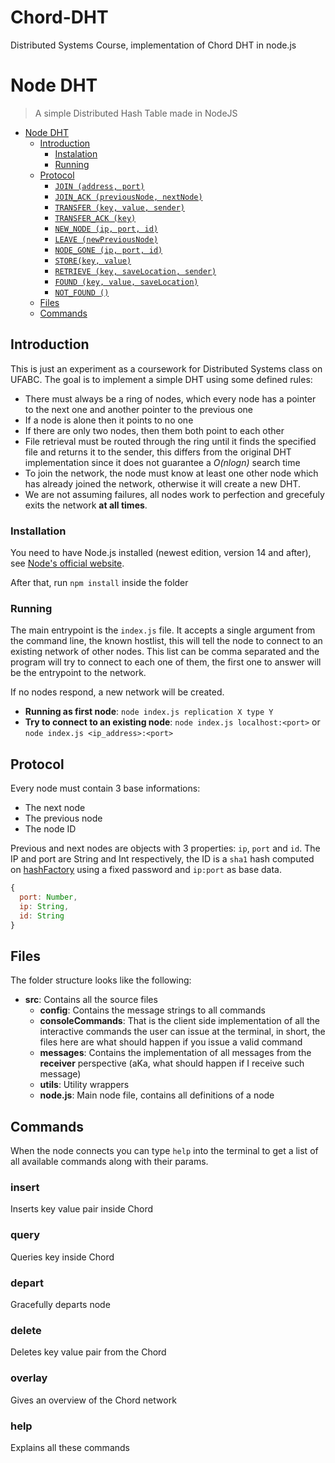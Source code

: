 # Chord-DHT
Distributed Systems Course, implementation of Chord DHT in node.js

# Node DHT

> A simple Distributed Hash Table made in NodeJS

<!-- TOC -->

- [Node DHT](#node-dht)
  - [Introduction](#introduction)
    - [Instalation](#instalation)
    - [Running](#running)
  - [Protocol](#protocol)
    - [`JOIN (address, port)`](#join-address-port)
    - [`JOIN_ACK (previousNode, nextNode)`](#join_ack-previousnode-nextnode)
    - [`TRANSFER (key, value, sender)`](#transfer-key-value-sender)
    - [`TRANSFER_ACK (key)`](#transfer_ack-key)
    - [`NEW_NODE (ip, port, id)`](#new_node-ip-port-id)
    - [`LEAVE (newPreviousNode)`](#leave-newpreviousnode)
    - [`NODE_GONE (ip, port, id)`](#node_gone-ip-port-id)
    - [`STORE(key, value)`](#storekey-value)
    - [`RETRIEVE (key, saveLocation, sender)`](#retrieve-key-savelocation-sender)
    - [`FOUND (key, value, saveLocation)`](#found-key-value-savelocation)
    - [`NOT_FOUND ()`](#not_found-)
  - [Files](#files)
  - [Commands](#commands)

<!-- /TOC -->

## Introduction

This is just an experiment as a coursework for Distributed Systems class on UFABC. The goal is to implement a simple DHT using some defined rules:

- There must always be a ring of nodes, which every node has a pointer to the next one and another pointer to the previous one
- If a node is alone then it points to no one
- If there are only two nodes, then them both point to each other
- File retrieval must be routed through the ring until it finds the specified file and returns it to the sender, this differs from the original DHT implementation since it does not guarantee a _O(nlogn)_ search time
- To join the network, the node must know at least one other node which has already joined the network, otherwise it will create a new DHT.
- We are not assuming failures, all nodes work to perfection and grecefuly exits the network __at all times__.

### Installation

You need to have Node.js installed (newest edition, version 14 and after), see [Node's official website](http://nodejs.org).

After that, run `npm install` inside the folder

### Running

The main entrypoint is the `index.js` file. It accepts a single argument from the command line, the known hostlist, this will tell the node to connect to an existing network of other nodes. This list can be comma separated and the program will try to connect to each one of them, the first one to answer will be the entrypoint to the network.

If no nodes respond, a new network will be created.

- __Running as first node__: `node index.js replication X type Y`
- __Try to connect to an existing node__: `node index.js localhost:<port>` or `node index.js <ip_address>:<port>` 


## Protocol

Every node must contain 3 base informations:

- The next node
- The previous node
- The node ID

Previous and next nodes are objects with 3 properties: `ip`, `port` and `id`. The IP and port are String and Int respectively, the ID is a `sha1` hash computed on [hashFactory](./src/utils/hashFactory.js) using a fixed password and `ip:port` as base data.


```js
{
  port: Number,
  ip: String,
  id: String
}
```
## Files

The folder structure looks like the following:

- __src__: Contains all the source files
  - __config__: Contains the message strings to all commands
  - __consoleCommands__: That is the client side implementation of all the interactive commands the user can issue at the terminal, in short, the files here are what should happen if you issue a valid command
  - __messages__: Contains the implementation of all messages from the __receiver__ perspective (aKa, what should happen if I receive such message)
  - __utils__: Utility wrappers
  - __node.js__: Main node file, contains all definitions of a node

## Commands

When the node connects you can type `help` into the terminal to get a list of all available commands along with their params.

### insert <key><value> 

Inserts key value pair inside Chord 

### query <key>

Queries key inside Chord

### depart

Gracefully departs node

### delete <key>

Deletes key value pair from the Chord

### overlay

Gives an overview of the Chord network

### help

Explains all these commands


